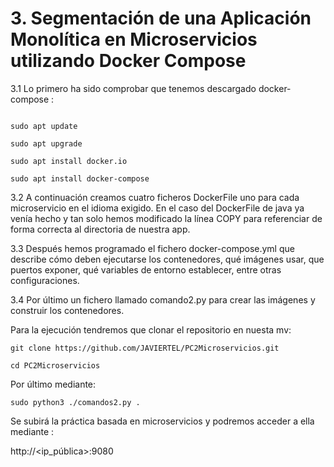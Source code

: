 # 3. Segmentación de una Aplicación Monolítica en Microservicios utilizando Docker Compose 

3.1 Lo primero ha sido comprobar que tenemos descargado docker-compose : 
```

sudo apt update  

sudo apt upgrade  

sudo apt install docker.io  

sudo apt install docker-compose  

```
3.2 A continuación creamos cuatro ficheros DockerFile uno para cada microservicio en el idioma exigido. En el caso del DockerFile de java ya venía hecho y tan solo hemos modificado la línea COPY para referenciar de forma correcta al directoria de nuestra app. 


3.3 Después hemos programado el fichero docker-compose.yml que describe cómo deben ejecutarse los contenedores, qué imágenes usar, que puertos exponer, qué variables de entorno establecer, entre otras configuraciones. 

  
3.4 Por último un fichero llamado comando2.py para crear las imágenes y construir los contenedores. 

  
Para la ejecución tendremos que clonar el repositorio en nuesta mv: 

  
```
git clone https://github.com/JAVIERTEL/PC2Microservicios.git  

cd PC2Microservicios 
```
Por último mediante: 
  
```
sudo python3 ./comandos2.py .  
```
Se subirá la práctica basada en microservicios y podremos acceder a ella mediante : 

http://<ip_pública>:9080 
